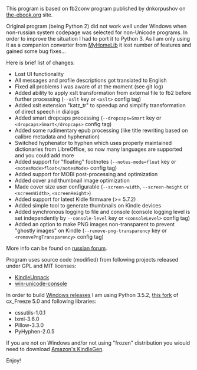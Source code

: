 This program is based on fb2conv program published by dnkorpushov on [the-ebook.org](http://www.the-ebook.org/forum/viewtopic.php?t=28447) site.

Original program (being Python 2) did not work well under Windows when non-russian system codepage was selected for non-Unicode programs. 
In order to improve the situation I had to port it to Python 3. As I am only using it as a companion converter from [MyHomeLib](http://home-lib.net/) 
it lost number of features and gained some bug fixes...

Here is brief list of changes:

* Lost UI functionality
* All messages and profile descriptions got translated to English
* Fixed all problems I was aware of at the moment (see git log)
* Added ability to apply xslt transformation from external file to fb2 before further processing (`--xslt` key or `<xslt>` config tag)
* Added xslt extension "katz_tr" to speedup and simplify transformation of direct speech in dialogs
* Added smart dropcaps processing (`--dropcaps=Smart` key or `<dropcaps>Smart</dropcaps>` config tag)
* Added some rudimentary epub processing (like title rewriting based on calibre metadata and hyphenation)
* Switched hyphenator to hyphen which uses properly maintained dictionaries from LibreOffice, so now many languages are supported and you could add more
* Added support for "floating" footnotes (`--notes-mode=float` key or `<notesMode>float</notesMode>` config tag)
* Added support for MOBI post-processing and optimization
* Added cover and thumbnail image optimization
* Made cover size user configurable (`--screen-width`, `--screen-height` or `<screenWidth>`, `<screenHeight>`)
* Added support for latest Kidle firmware (>= 5.7.2)
* Added simple tool to generate thumbnails on Kindle devices
* Added synchronous logging to file and console (console logging level is set independently by `--console-level` key or `<consoleLevel>` config tag)
* Added an option to make PNG images non-transparent to prevent "ghostly images" on Kindle (`--remove-png-transparency` key or `<removePngTransparency>` config tag)

More info can be found on [russian forum](http://www.the-ebook.org/forum/viewtopic.php?t=30380).

Program uses source code (modified) from following projects released under GPL and MIT licenses:

* [KindleUnpack](https://github.com/kevinhendricks/KindleUnpack)
* [win-unicode-console](https://github.com/Drekin/win-unicode-console)

In order to build [Windows releases](https://github.com/rupor-github/fb2mobi/releases) I am using Python 3.5.2, [this fork](https://bitbucket.org/anthony_tuininga/cx_freeze/pull-requests/87/allow-proper-handling-of-unicode-command/diff) of cx_Freeze 5.0 and following libraries:

* cssutils-1.0.1
* lxml-3.6.0
* Pillow-3.3.0
* PyHyphen-2.0.5

If you are not on Windows and/or not using "frozen" distribution you wiould need to download [Amazon's KindleGen](https://www.amazon.com/gp/feature.html?docId=1000765211).

Enjoy!
